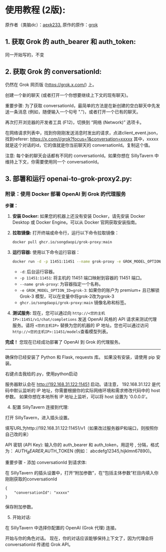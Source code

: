 # 使用教程 (2版):
原作者（类脑dc）：[aexk233.](https://discord.com/channels/1134557553011998840/1341413677504663643)
原作的原作：[grok](https://github.com/omgpizzatnt/grok-web-api)
## 1. 获取 Grok 的 auth_bearer 和 auth_token:

同一开始写的，不变

## 2. 获取 Grok 的 conversationId:

仍然在 Grok 网页版 (https://grok.x.com/) 上。

创建一个新的聊天 (或者打开一个你想要继续上下文的现有聊天)。

重要步骤: 为了获取 conversationId，最简单的方法是在新创建的空白聊天中先发送一条消息 (例如，随便输入一个句号 ".")，或者打开一个已有的聊天。

再次打开浏览器的开发者工具 (F12)，切换到 “网络 (Network)” 选项卡。

在网络请求列表中，找到你刚刚发送消息时发出的请求，点进client_event.json，找到referer: https://x.com/i/grok?focus=1&conversation=xxxxx
其中，xxxxx就是这个对话的id，它的值就是你当前聊天的 conversationId。复制这个值。

注意: 每个新的聊天会话都有不同的 conversationId。如果你想在 SillyTavern 中维持上下文，你需要使用同一个 conversationId。

## 3. 部署和运行 openai-to-grok-proxy2.py:

### 附录：使用 Docker 部署 OpenAI 到 Grok 的代理服务

**步骤：**

1.  **安装 Docker:**
    如果您的机器上还没有安装 Docker，请先安装 Docker Desktop 或 Docker Engine。可以从 Docker 官网获取安装指南。

2.  **拉取镜像:**
    打开终端或命令行，运行以下命令拉取镜像：

    ```bash
    docker pull ghcr.io/songdaopi/grok-proxy:main
    ```

3.  **运行容器:**
    使用以下命令运行容器：

    ```bash
    docker run -d -p 11451:11451 --name grok-proxy -e GROK_MODEL_OPTION_ID=grok-2 ghcr.io/songdaopi/grok-proxy:main
    ```

    *   `-d`: 后台运行容器。
    *   `-p 11451:11451`: 将主机的 11451 端口映射到容器的 11451 端口。
    *   `--name grok-proxy`: 为容器指定一个名称。
    *   `-e GROK_MODEL_OPTION_ID=grok-3`: 如果你的账户为 premium+ 且已解锁 Grok-3 模型，可以在变量中将grok-2改为grok-3
    *   `ghcr.io/songdaopi/grok-proxy:main` 镜像名称和标签。

4.  **测试服务:**
    现在，您可以通过向 `http://<您的主机IP>:11451/v1/chat/completions` 发送 OpenAI 风格的 API 请求来测试代理服务。请将 `<您的主机IP>` 替换为您的机器的 IP 地址。您也可以通过访问`http://<您的主机IP>:11451/models`查看模型列表。

**完成！** 您现在已经成功部署了 OpenAI 到 Grok 的代理服务。

---

确保你已经安装了 Python 和 Flask, requests 库。 如果没有安装，请使用 pip 安装。

右键点击我给的.py，使用python启动

服务器默认会在 http://192.168.31.122:11451 启动。请注意， 192.168.31.122 是代码中默认监听的 IP 地址，你需要根据你的实际网络环境和需求修改代码中的 host 参数。 如果你想在本地所有 IP 地址上监听，可以将 host 设置为 '0.0.0.0'。

4. 配置 SillyTavern 连接到代理:

打开 SillyTavern，进入插头设置。

填写URL为http://192.168.31.122:11451/v1（如果改过服务器IP和端口，则按照你自己改的来）

API 密钥 (API Key): 输入你的 auth_bearer 和 auth_token，用逗号 , 分隔，格式为： $AUTH_BEARER,$AUTH_TOKEN (例如： abcdefg12345,hijklmn67890)。 

重要步骤 - 添加 conversationId 到请求体:

在 SillyTavern 的插头设置中，打开“附加参数”，在“包括主体参数”栏目内填入你刚刚获取的conversationId
```
{
    "conversationId": "xxxxx"
}
```
保存附加参数。

5. 开始对话:

在 SillyTavern 中选择你配置的 OpenAI (Grok 代理) 连接。

开始与你的角色对话。 现在，你的对话应该能够保持上下文了，因为代理会将 conversationId 传递给 Grok API。
